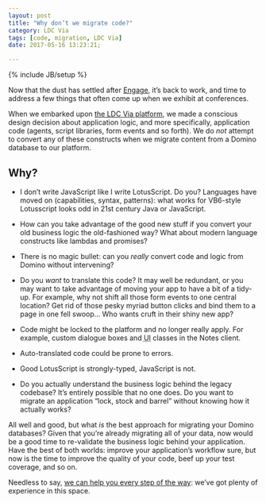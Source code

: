 ```yaml
---
layout: post
title: "Why don’t we migrate code?"
category: LDC Via
tags: [code, migration, LDC Via]
date: 2017-05-16 13:23:21;

---
```


{% include JB/setup %}

Now that the dust has settled after [Engage](http://engage.ug), it’s back to work, and time to address a few things that often come up when we exhibit at conferences.

When we embarked upon [the LDC Via platform](http://ldcvia.com), we made a conscious design decision about application logic, and more specifically, application code (agents, script libraries, form events and so forth). We do *not* attempt to convert any of these constructs when we migrate content from a Domino database to our platform.

## Why? ##

* I don’t write JavaScript like I write LotusScript. Do you?
Languages have moved on (capabilities, syntax, patterns): what works for VB6-style Lotusscript looks odd in 21st century Java or JavaScript.

* How can you take advantage of the good new stuff if you convert your old business logic the old-fashioned way? What about modern language constructs like lambdas and promises?

* There is no magic bullet: can you _really_ convert code and logic from Domino without intervening?

* Do you *want* to translate this code? It may well be redundant, or you may want to take advantage of moving your app to have a bit of a tidy-up. For example, why not shift all those form events to one central location? Get rid of those pesky myriad button clicks and bind them to a page in one fell swoop… Who wants cruft in their shiny new app?

* Code might be locked to the platform and no longer really apply. For example, custom dialogue boxes and <abbr title="User Interface">UI</abbr> classes in the Notes client.

* Auto-translated code could be prone to errors.

* Good LotusScript is strongly-typed, JavaScript is not.

* Do you actually understand the business logic behind the legacy codebase? It’s entirely possible that no one does. Do you want to migrate an application “lock, stock and barrel” without knowing how it actually works?

All well and good, but what _is_ the best approach for migrating your Domino databases? Given that you’re already migrating all of your data, now would be a good time to re-validate the business logic behind your application.
Have the best of both worlds: improve your application’s workflow sure, but now is the time to improve the quality of your code, beef up your test coverage, and so on.

Needless to say, [we can help you every step of the way](mailto:info@ldcvia.com?subject=Migration%20help%20please!): we’ve got plenty of experience in this space.
